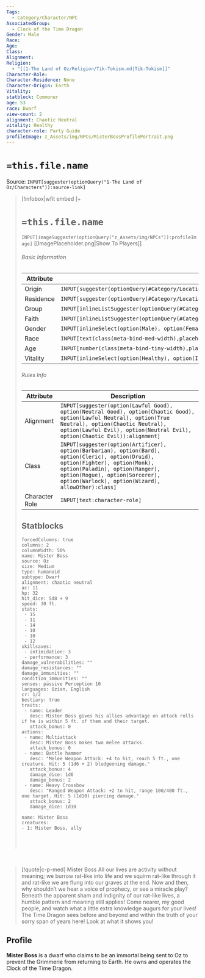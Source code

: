 ```yaml
---
Tags:
  - Category/Character/NPC
AssociatedGroup:
  - Clock of the Time Dragon
Gender: Male
Race: 
Age: 
Class: 
Alignment: 
Religion:
  - "[[1-The Land of Oz/Religion/Tik-Tokism.md|Tik-Tokism]]"
Character-Role: 
Character-Residence: None
Character-Origin: Earth
Vitality: 
statblock: Commoner
age: 53
race: Dwarf
view-count: 2
alignment: Chaotic Neutral
vitality: Healthy
character-role: Party Guide
profileImage: z_Assets/img/NPCs/MisterBossProfilePortrait.png
---
```




# `=this.file.name`

Source: `INPUT[suggester(optionQuery("1-The Land of Oz/Characters")):source-link]`

> [!infobox|wfit embed ]+
> # `=this.file.name`
> `INPUT[imageSuggester(optionQuery("z_Assets/img/NPCs")):profileImage]`
> [[ImagePlaceholder.png|Show To Players]]
> ###### Basic Information
> Attribute |  Description |
> ---|---|
> Origin | `INPUT[suggester(optionQuery(#Category/Location/Settlement), allowOther):Character-Origin]` |
> Residence | `INPUT[suggester(optionQuery(#Category/Location/Settlement), allowOther):Character-Residence]` |
> Group  | `INPUT[inlineListSuggester(optionQuery(#Category/Group), allowOther):AssociatedGroup]`|
> Faith  | `INPUT[inlineListSuggester(optionQuery(#Category/Religion),option(Agnostic),option(Atheist),option(Other)):Religion]`|
> Gender | `INPUT[inlineSelect(option(Male), option(Female), option(Nonbinary)):Gender]` |
> Race | `INPUT[text(class(meta-bind-med-width),placeholder(Race)):race]` |
> Age | `INPUT[number(class(meta-bind-tiny-width),placeholder(Age)):age]` |
> Vitality | `INPUT[inlineSelect(option(Healthy), option(Injured), option(Sick), option(Deceased)):vitality]` |
> ###### Rules Info
> Attribute |  Description |
> ---|---|
> Alignment | `INPUT[suggester(option(Lawful Good), option(Neutral Good), option(Chaotic Good), option(Lawful Neutral), option(True Neutral), option(Chaotic Neutral), option(Lawful Evil), option(Neutral Evil), option(Chaotic Evil)):alignment]` |
> Class | `INPUT[suggester(option(Artificer), option(Barbarian), option(Bard), option(Cleric), option(Druid), option(Fighter), option(Monk), option(Paladin), option(Ranger), option(Rogue), option(Sorcerer), option(Warlock), option(Wizard), allowOther):class]` |
> Character Role | `INPUT[text:character-role]` |
> ## Statblocks
> ```statblock
> forcedColumns: true
> columns: 2
> columnWidth: 50%
>name: Mister Boss
>source: Oz
>size: Medium
>type: humanoid
>subtype: Dwarf
>alignment: chaotic neutral
>ac: 11
>hp: 32
>hit_dice: 5d8 + 9
>speed: 30 ft.
>stats:
>  - 15
>  - 11
>  - 14
>  - 10
>  - 10
>  - 12
>skillsaves:
>  - intimidation: 3
>  - performance: 3
>damage_vulnerabilities: ""
>damage_resistances: ""
>damage_immunities: ""
>condition_immunities: ""
>senses: passive Perception 10
>languages: Ozian, English
>cr: 1/2
>bestiary: true
>traits:
>  - name: Leader
>    desc: Mister Boss gives his allies advantage on attack rolls if he is within 5 ft. of them and their target.
>    attack_bonus: 0
>actions:
>  - name: Multiattack
>    desc: Mister Boss makes two melee attacks.
>    attack_bonus: 0
>  - name: Battle hammer
>    desc: "Melee Weapon Attack: +4 to hit, reach 5 ft., one creature. Hit: 5 (1d6 + 2) bludgeoning damage."
>    attack_bonus: 4
>    damage_dice: 1d6
>    damage_bonus: 2
>  - name: Heavy Crossbow
>    desc: "Ranged Weapon Attack: +2 to hit, range 100/400 ft., one target. Hit: 5 (1d10) piercing damage."
>    attack_bonus: 2
>    damage_dice: 1d10
>```
>```encounter
>name: Mister Boss
>creatures:
> - 1: Mister Boss, ally
>```
><br><br>

<br>

>[!quote|c-p-med] Mister Boss
>All our lives are activity without meaning; we burrow rat-like into life and we squirm rat-like through it and rat-like we are flung into our graves at the end. Now and then, why shouldn’t we hear a voice of prophecy, or see a miracle play? Beneath the apparent sham and indignity of our rat-like lives, a humble pattern and meaning still applies! Come nearer, my good people, and watch what a little extra knowledge augurs for your lives! The Time Dragon sees before and beyond and within the truth of your sorry span of years here! Look at what it shows you!


## Profile

**Mister Boss** is a dwarf who claims to be an immortal being sent to Oz to prevent the Grimmerie from returning to Earth. He owns and operates the Clock of the Time Dragon.
